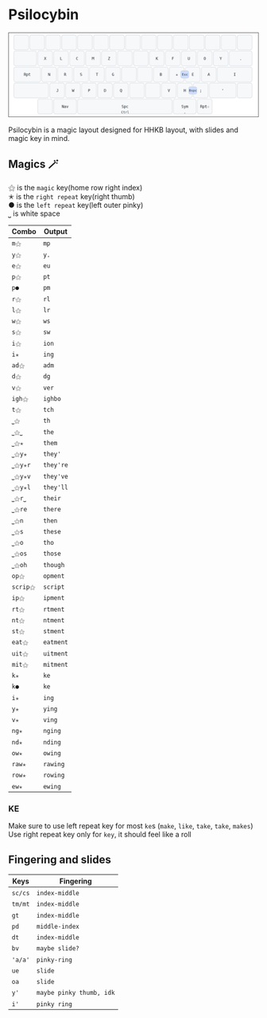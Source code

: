 # Psilocybin
![Psilocybin layout](baselayout.png)

Psilocybin is a magic layout designed for HHKB layout, with slides and magic key in mind.

## Magics 🪄
⚝ is the `magic` key(home row right index)\
✭ is the `right repeat` key(right thumb)\
● is the `left repeat` key(left outer pinky)\
⎵ is white space

| Combo    | Output      |
| ------   | --------    |
| `m⚝`     | `mp`        |
| `y⚝`     | `y.`        |
| `e⚝`     | `eu`        |
| `p⚝`     | `pt`        |
| `p●`     | `pm`        |
| `r⚝`     | `rl`        |
| `l⚝`     | `lr`        |
| `w⚝`     | `ws`        |
| `s⚝`     | `sw`        |
| `i⚝`     | `ion`       |
| `i✭`     | `ing`       |
| `ad⚝`    | `adm`       |
| `d⚝`     | `dg`        |
| `v⚝`     | `ver`       |
| `igh⚝`   | `ighbo`     |
| `t⚝`     | `tch`       |
| `⎵⚝`     | `th`        |
| `⎵⚝⎵`    | `the`       |
| `⎵⚝✭`    | `them`      |
| `⎵⚝y✭`   | `they'`     |
| `⎵⚝y✭r`  | `they're`   |
| `⎵⚝y✭v`  | `they've`   |
| `⎵⚝y✭l`  | `they'll`   |
| `⎵⚝r⎵`   | `their`     |
| `⎵⚝re`   | `there`     |
| `⎵⚝n`    | `then`      |
| `⎵⚝s`    | `these`     |
| `⎵⚝o`    | `tho`       |
| `⎵⚝os`   | `those`     |
| `⎵⚝oh`   | `though`    |
| `op⚝`    | `opment`    |
| `scrip⚝` | `script`    |
| `ip⚝`    | `ipment`    |
| `rt⚝`    | `rtment`    |
| `nt⚝`    | `ntment`    |
| `st⚝`    | `stment`    |
| `eat⚝`   | `eatment`   |
| `uit⚝`   | `uitment`   |
| `mit⚝`   | `mitment`   |
| `k✭`     | `ke`        |
| `k●`     | `ke`        |
| `i✭`     | `ing`       |
| `y✭`     | `ying`      |
| `v✭ `    | `ving`      |
| `ng✭`    | `nging`     |
| `nd✭`    | `nding`     |
| `ow✭`    | `owing`     |
| `raw✭`   | `rawing`    |
| `row✭`   | `rowing`    |
| `ew✭ `   | `ewing`     |

### KE
Make sure to use left repeat key for most `ke`s (`make`, `like`, `take`, `take`, `makes`)
Use right repeat key only for `key`, it should feel like a roll

## Fingering and slides

| Keys     | Fingering                |
| ------   | --------                 |
| `sc/cs`  | `index-middle`           |
| `tm/mt`  | `index-middle`           |
| `gt`     | `index-middle`           |
| `pd`     | `middle-index`           |
| `dt`     | `index-middle`           |
| `bv`     | `maybe slide?`           |
| `'a/a'`  | `pinky-ring`             |
| `ue`     | `slide`                  |
| `oa`     | `slide`                  |
| `y'`     | `maybe pinky thumb, idk` |
| `i'`     | `pinky ring`             |
